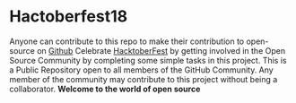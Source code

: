 # Hactoberfest18
 Anyone can contribute to this repo to make their contribution to open-source on <a href="https://github.com/">Github</a>
 Celebrate [HacktoberFest](https://hacktoberfest.digitalocean.com/) by getting involved in the Open Source Community by completing some simple tasks in this project.
 This is a Public Repository open to all members of the GitHub Community. Any member of the community may contribute to this project without being a collaborator.
<b>Welcome to the world of open source  
